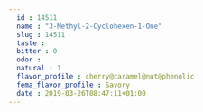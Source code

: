 ```yaml
---
  id : 14511
  name : "3-Methyl-2-Cyclohexen-1-One"
  slug : 14511
  taste : 
  bitter : 0
  odor : 
  natural : 1
  flavor_profile : cherry@caramel@nut@phenolic
  fema_flavor_profile : Savory
  date : 2019-03-26T08:47:11+01:00
---
```




